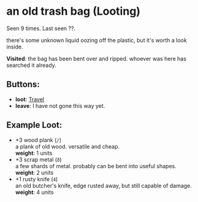 # an old trash bag (Looting)

Seen 9 times. Last seen ??.

there's some unknown liquid oozing off the plastic, but it's worth a look inside.

**Visited**: the bag has been bent over and ripped. whoever was here has searched it already.

## Buttons:

- **loot**: [Travel](Travel-travel.md)
- **leave**: I have not gone this way yet.

## Example Loot:

- +3 wood plank (<code>/</code>)  
  a plank of old wood. versatile and cheap.  
  **weight**: 1 units
- +3 scrap metal (<code>ð</code>)  
  a few shards of metal. probably can be bent into useful shapes.  
  **weight**: 2 units
- +1 rusty knife (<code>4</code>)  
  an old butcher's knife, edge rusted away, but still capable of damage.  
  **weight**: 4 units